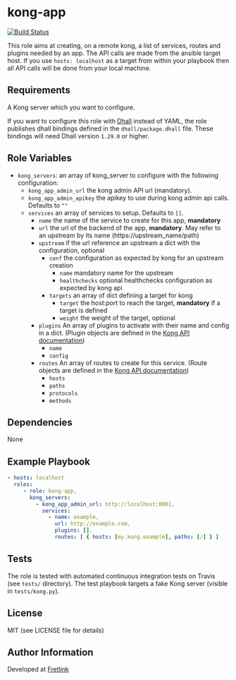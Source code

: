 kong-app
=========

[![Build Status](https://travis-ci.com/fretlink/ansible-kong-app.svg?token=D3nFpUxMu7vStDHwUNy4&branch=master)](https://travis-ci.com/fretlink/ansible-kong-app)

This role aims at creating, on a remote kong, a list of services, routes and plugins needed by an app. The API calls are made from the ansible target host. If you use `hosts: localhost` as a target from within your playbook then all API calls will be done from your local machine.

Requirements
------------

A Kong server which you want to configure.

If you want to configure this role with [Dhall](https://dhall-lang.org/) instead of YAML, the role publishes dhall bindings defined in the `dhall/package.dhall` file. These bindings will need Dhall version `1.29.0` or higher.

Role Variables
--------------
* `kong_servers`: an array of kong_server to configure with the following configuration:
  * `kong_app_admin_url` the kong admin API url (mandatory).
  * `kong_app_admin_apikey` the apikey to use during kong admin api calls. Defaults to `""`
  * `services` an array of services to setup. Defaults to `[]`.
    * `name` the name of the service to create for this app, **mandatory**
    * `url` the url of the backend of the app, **mandatory**. May refer to an upstream by its name (https://upstream_name/path)
    * `upstream` if the url reference an upstream a dict with the configuration, optional
      * `conf` the configuration as expected by kong for an upstream creation
        * `name` mandatory name for the upstream
        * `healthchecks` optional healthchecks configuration as expected by kong api
      * `targets` an array of dict defining a target for kong
        * `target` the host:port to reach the target, **mandatory** if a target is defined
        * `weight` the weight of the target, optional
    * `plugins` An array of plugins to activate with their name and config in a dict. (Plugin objects are defined in the [Kong API documentation](https://docs.konghq.com/2.1.x/admin-api/#plugin-object))
      * `name`
      * `config`
    * `routes` An array of routes to create for this service. (Route objects are defined in the [Kong API documentation](https://docs.konghq.com/2.1.x/admin-api/#route-object))
      * `hosts`
      * `paths`
      * `protocols`
      * `methods`

Dependencies
------------

None

Example Playbook
----------------

```yaml
- hosts: localhost
  roles:
     - role: kong-app,
       kong_servers:
         - kong_app_admin_url: http://localhost:8001,
           services:
             - name: example,
               url: http://example.com,
               plugins: [],
               routes: [ { hosts: [my.kong.example], paths: [/] } ]
```

Tests
----

The role is tested with automated continuous integration tests on Travis (see `tests/` directory). The test playbook targets a fake Kong server (visible in `tests/kong.py`).

License
-------

MIT (see LICENSE file for details)

Author Information
------------------

Developed at [Fretlink](https://tech.fretlink.com)
